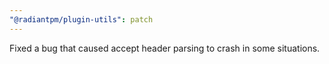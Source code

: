 ```yaml
---
"@radiantpm/plugin-utils": patch
---
```


Fixed a bug that caused accept header parsing to crash in some situations.
